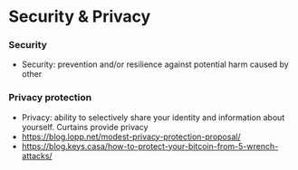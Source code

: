 # Security & Privacy

### Security
- Security: prevention and/or resilience against potential harm caused by other

### Privacy protection
- Privacy: ability to selectively share your identity and information about yourself. Curtains provide privacy
- https://blog.lopp.net/modest-privacy-protection-proposal/
- https://blog.keys.casa/how-to-protect-your-bitcoin-from-5-wrench-attacks/
